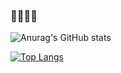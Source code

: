 ### 👋👋👋👋

<!--
**avillaq/avillaq** is a ✨ _special_ ✨ repository because its `README.md` (this file) appears on your GitHub profile.

Here are some ideas to get you started:

- 🔭 I’m currently working on ...
- 🌱 I’m currently learning ...
- 👯 I’m looking to collaborate on ...
- 🤔 I’m looking for help with ...
- 💬 Ask me about ...
- 📫 How to reach me: ...
- 😄 Pronouns: ...
- ⚡ Fun fact: ...
-->

![Anurag's GitHub stats](https://github-readme-stats-git-masterrstaa-rickstaa.vercel.app/api?username=avillaq&show_icons=true&theme=tokyonight&count_private=true)

[![Top Langs](https://github-readme-stats-git-masterrstaa-rickstaa.vercel.app/api/top-langs/?username=avillaq)](https://github.com/anuraghazra/github-readme-stats)
